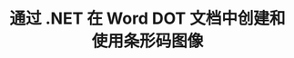 ---
############################# Static ############################
layout: "auto-gen-gist"
draft: false
path: "ru/assembly/net/barcode/dot/"
otherformats: DOC DOCX DOCM DOTX DOTM RTF ODT OTT 

############################# Head ############################
head_title: "通过 C#、ASP.NET 在文字处理文档中生成和编辑条码"
head_description: "GroupDocs.Assembly .NET API 允许开发人员在 Word（DOC、DOCX、DOCM、DOT、DOTX、RTF 和 ODT）文档中生成、插入和修改条形码图像。"

############################# Header ############################
title: "通过 .NET 在 Word DOT 文档中创建和使用条形码图像"
description: "使用 GroupDocs.Assembly .NET API 程序员可以在 C#、ASP.NET 和其他 .NET 应用程序内的 Word DOT 文档中动态创建和管理条码图像。"

######################### Download Button #######################
button:
    enable: true

############################# About ############################
about:
    enable: true
    title: "如何在文字处理文档中生成和插入条形码？"
    content: |
     此页面将帮助用户了解和了解如何在 C#、ASP.NET 和其他 .NET 相关应用程序中的文档和电子邮件消息中动态生成和插入条形码图像。 GroupDocs.Assembly .NET 是一个非常强大的 API，它使用户能够在自己的 .NET 应用程序中自动生成许多领先文件格式的报告，而无需任何外部依赖。 它支持一些非常常见的文件格式，例如 PDF、HTML、Outlook 电子邮件、Microsoft Office Word、Excel 工作表、PowerPoint 演示文稿和幻灯片。 它完全支持一些常见的线性和二维条码符号。 用户还可以轻松自定义条码图像大小、前后颜色、条码文本的字体和位置、设置条码图像分辨率等。 它还支持从模板创建自定义文档，并从各种来源（如数据库、XML、JSON、OData、对象等）获取数据。 

############################# content ############################
steps:
    enable: true
    block:
    - title_left: "如何在 DOT 文档中创建条形码"
      content_left: |
       以下 .NET 代码示例显示了用户只需几行代码即可轻松地在自己的 Microsoft Word DOT 文档中动态生成和添加条形码图像。  

      title_right: "通过 .NET 在 DOT 文件中使用条形码图像"
      content_right: |
        * 创建 [DocumentAssembler](https://apireference.groupdocs.com/assembly/net/groupdocs.assembly/documentassembler) 的实例
        * 使用以下参数调用 [AssembleDocument](https://apireference.groupdocs.com/assembly/net/groupdocs.assembly.documentassembler/assembledocument/methods/1) 方法
          * 流以读取模板文档。
          * 流以写入结果文档。
          * 文件加载和保存的附加选项。
          * 有关数据源对象的信息。

     
      gisthash: "50bb52b8877a109c9478bcd092a7ff4f"
      gistfile: "generate_barcodes_in_word_documents.cs"

    - title_left: "系统要求"
      content_left: |
        所有主要平台和操作系统都支持 GroupDocs.Assembly .NET API。 如需完整的系统要求指南，请访问 [系统要求](https://docs.groupdocs.com/assembly/net/system-requirements/) 在执行以下代码之前，请确保您已安装以下先决条件 系统：
        * 操作系统：Microsoft Windows、Linux、MacOS
        * 开发环境：Visual Studio、Xamarin、MonoDevelop 等。
        * 框架：.NET Framework、.NET Standard、.NET Core、Mono
        * 从 [NuGet](https://www.nuget.org/packages/GroupDocs.Assembly/) 获取最新版本的 GroupDocs.Assembly .NET API
        
      title_right: "为什么使用 GroupDocs.Assembly"
      content_right: |
        * 允许用户从模板创建自定义文档。
        * 允许用户从模板创建自定义文档。
        * 无需其他软件即可创建和自动化文档
        * 能够根据数据源生成输出文档
        * 在报表中动态插入文档内容
        * 动态附加电子邮件附件并在报告中插入超链接
        * 自动删除空段落
        * 全面支持多种数据格式
        * 动态电子邮件附件支持

demos:
    enable: true


more_formats:
    enable: true


back_to_top:
    enable: true
---